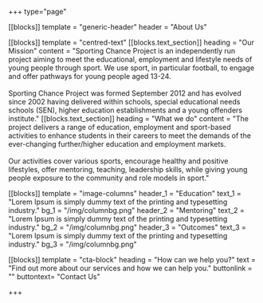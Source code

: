 +++
type="page"

[[blocks]]
template = "generic-header"
header = "About Us"


[[blocks]]
template = "centred-text"
    [[blocks.text_section]]
    heading = "Our Mission"
    content = "Sporting Chance Project is an independently run project aiming to meet the educational, employment and lifestyle needs of young people through sport. We use sport, in particular football, to engage and offer pathways for young people aged 13-24.<br/><br/>Sporting Chance Project was formed September 2012 and has evolved since 2002 having delivered within schools, special educational needs schools (SEN), higher education establishments and a young offenders institute."
    [[blocks.text_section]]
    heading = "What we do"
    content = "The project delivers a range of education, employment and sport-based activities to enhance students in their careers to meet the demands of the ever-changing further/higher education and employment markets.<br/><br/>Our activities cover various sports, encourage healthy and positive lifestyles, offer mentoring, teaching, leadership skills, while giving young people exposure to the community and role models in sport."

[[blocks]]
template = "image-columns"
header_1 = "Education"
text_1 = "Lorem Ipsum is simply dummy text of the printing and typesetting industry."
bg_1 = "/img/columnbg.png"
header_2 = "Mentoring"
text_2 = "Lorem Ipsum is simply dummy text of the printing and typesetting industry."
bg_2 = "/img/columnbg.png"
header_3 = "Outcomes"
text_3 = "Lorem Ipsum is simply dummy text of the printing and typesetting industry."
bg_3 = "/img/columnbg.png"

[[blocks]]
template = "cta-block"
heading = "How can we help you?"
text = "Find out more about our services and how we can help you."
buttonlink = ""
buttontext= "Contact Us"



+++
